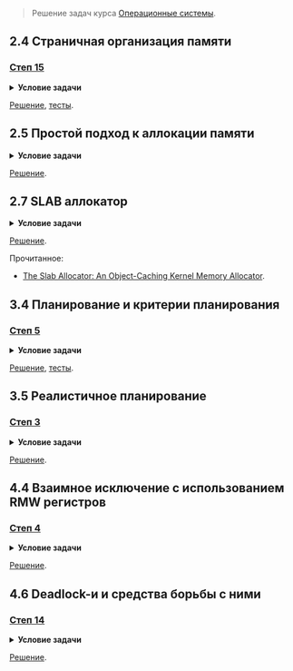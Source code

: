 > Решение задач курса [Операционные системы](https://stepik.org/course/1780/).

## 2.4 Страничная организация памяти

### [Степ 15](https://stepik.org/lesson/44327/step/15)

<details>
<summary><strong>Условие задачи</strong></summary>

![Условие задачи](lesson-44327/step-15/challenge.png)

</details>

[Решение](lesson-44327/step-15/main.go), [тесты](lesson-44327/step-15/main_test.go).

## 2.5 Простой подход к аллокации памяти

<details>
<summary><strong>Условие задачи</strong></summary>

![Условие задачи](lesson-44328/step-9/challenge.png)

</details>

[Решение](lesson-44328/step-9/solution.c).

## 2.7 SLAB аллокатор

<details>
<summary><strong>Условие задачи</strong></summary>

![Условие задачи](lesson-44330/step-6/challenge.png)

</details>

[Решение](lesson-44330/step-6/solution.c).

Прочитанное:

- [The Slab Allocator: An Object-Caching Kernel Memory Allocator](https://www.usenix.org/legacy/publications/library/proceedings/bos94/full_papers/bonwick.a).

## 3.4 Планирование и критерии планирования

### [Степ 5](https://stepik.org/lesson/44336/step/5)

<details>
<summary><strong>Условие задачи</strong></summary>

![Условие задачи](lesson-44336/step-5/challenge.png)

</details>

[Решение](lesson-44336/step-5/main.go), [тесты](lesson-44336/step-5/main_test.go).

## 3.5 Реалистичное планирование

### [Степ 3](https://stepik.org/lesson/44337/step/3)

<details>
<summary><strong>Условие задачи</strong></summary>

![Условие задачи](lesson-44337/step-3/challenge.png)

</details>

[Решение](lesson-44337/step-3/solution.c).

## 4.4 Взаимное исключение с использованием RMW регистров

### [Степ 4](https://stepik.org/lesson/44340/step/4)

<details>
<summary><strong>Условие задачи</strong></summary>

![Условие задачи](lesson-44340/step-4/challenge.png)

</details>

[Решение](lesson-44340/step-4/solution.c).

## 4.6 Deadlock-и и средства борьбы с ними

### [Степ 14](https://stepik.org/lesson/44341/step/14)

<details>
<summary><strong>Условие задачи</strong></summary>

![Условие задачи](lesson-44341/step-14/challenge.png)

</details>

[Решение](lesson-44341/step-14/solution.c).
